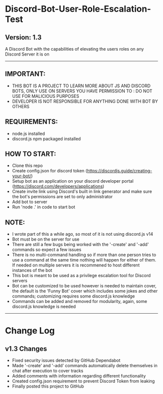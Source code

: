# Discord-Bot-User-Role-Escalation-Test
## Version: 1.3
A Discord Bot with the capabilities of elevating the users roles on any Discord Server it is on

---
 ## IMPORTANT: 
 * THIS BOT IS A PROJECT TO LEARN MORE ABOUT JS AND DISCORD BOTS, ONLY USE ON SERVERS YOU HAVE PERMISSION TO : DO NOT USE FOR MALICIOUS PURPOSES
 * DEVELOPER IS NOT RESPONSIBLE FOR ANYTHING DONE WITH BOT BY OTHERS

 ## REQUIREMENTS:
 * node.js installed
 * discord.js npm packaged installed

 ## HOW TO START:
 * Clone this repo
 * Create config.json for discord token (https://discordjs.guide/creating-your-bot/)
 * Setup bot as an application on your discord developer portal (https://discord.com/developers/applications)
 * Create invite link using Discord's built in link generator and make sure the bot's permissions are set to only administrator 
 * Add bot to server
 * Run 'node .' in code to start bot
 
 ## NOTE:
 * I wrote part of this a while ago, so most of it is not using discord.js v14
 * Bot must be on the server for use
 * There are still a few bugs being worked with the '-create' and '-add' commands so expect a few issues
 * There is no multi-command handling so if more than one person tries to use a command at the same time nothing will happen for either of them. If needed on multiple servers it is recommened to host different instances of the bot
 * This bot is meant to be used as a privilege escalation tool for Discord servers
 * Bot can be customized to be used however is needed to maintain cover, the default is the 'Funny Bot' cover which includes some jokes and other commands; customizing requires some discord.js knowledge
 * Commands can be added and removed for modularity, again, some discord.js knowledge is needed

---
# Change Log

## v1.3 Changes
* Fixed security issues detected by GitHub Dependabot
* Made '-create' and '-add' commands automatically delete themselves in chat after execution to cover tracks
* Added comments with information regarding different functionality
* Created config.json requirement to prevent Discord Token from leaking
* Finally posted this project to GitHub
